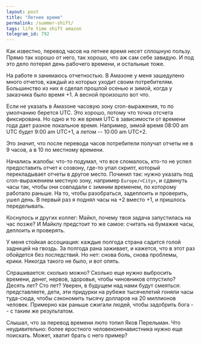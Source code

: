 ```yaml
---
layout: post
title: "Летнее время"
permalink: /summer-shift/
tags: life time shift amazon
telegram_id: 792
---
```


Как известно, перевод часов на летнее время несет сплошную пользу. Прямо так
хорошо от него, так хорошо, что аж сам себе завидую. И под это дело потерял день
рабочего времени, и остальные тоже.

На работе я занимаюсь отчетностью. В Амазоне у меня зашедулено много отчетов,
каждый из которых уходит своим потребителям. Большинство из них я сделал прошлой
осенью и зимой, когда у заказчика было время +1. А весной произошло вот что.

Если не указать в Амазоне часовую зону cron-выражения, то по умолчанию берется
UTC. Это хорошо, потому что точка отсчета фиксирована. Но одно и то же время UTC
в зависимости от времени года дает разное локальное время. Например, зимой время
08:00 am UTC будет 9:00 am UTC+1, а летом -- 10:00 am UTC+2.

Это значит, что после перевода часов потребители получат отчеты не в 9 часов, а
в 10 по местному времени.

Начались жалобы: что-то подумал, что все сломалось, кто-то не успел предоставить
отчет к созвону, где-то упал скрипт, который перекладывает отчеты в другое
место. Починил так: нужно указать под cron-выражением местную зону, например
`Europe/<City>`, и сдвинуть часы так, чтобы они совпадали с зимним временем, по
которому работало раньше. На то, чтобы разобраться, задеплоить и проверить, ушел
день. В первый раз я поднял часы на +2 вместо +1, и пришлось переделывать.

Коснулось и других коллег: Майкл, почему твоя задача запустилась на час позже? И
Майклу предстоит то же самое: считать на бумажке часы, деплоить и проверять.

У меня стойкая ассоциация: каждые полгода страна садится голой задницей на
гвоздь. За полгода рана заживает, и кажется, что в этот раз обойдется без
последствий. Но нет: снова боль, снова проблемы, крики. Никогда такого не было,
и вот опять.

Спрашивается: сколько можно? Сколько еще нужно выбросить времени, денег, нервов,
здоровья, чтобы чиновников отпустило? Десять лет? Сто лет? Уверен, в будущем над
нами будут смеяться: представляете, дети, эти придурки на рубеже тысячелетий
гоняли часы туда-сюда, чтобы сэкономить тысячу долларов на 20 миллионов
человек. Примерно как раньше сжигали людей, чтобы задобрить бога -- с таким же
результатом.

Слышал, что за перевод времени люто топил Яков Перельман. Что неудивительно:
более яростного человеконенавистника нужно еще поискать. Может, хватит брать с
него пример?
